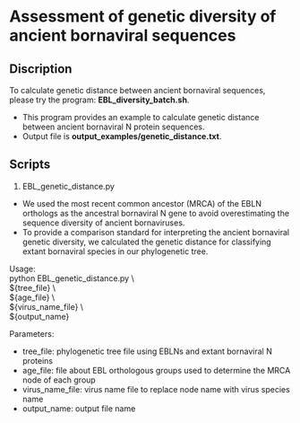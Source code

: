 # Assessment of genetic diversity of ancient bornaviral sequences   

## Discription  
To calculate genetic distance between ancient bornaviral sequences, please try the program: **EBL_diversity_batch.sh**.  

- This program provides an example to calculate genetic distance between ancient bornaviral N protein sequences.  
- Output file is **output_examples/genetic_distance.txt**.  

## Scripts  
1. EBL_genetic_distance.py  
- We used the most recent common ancestor (MRCA) of the EBLN orthologs as the ancestral bornaviral N gene to avoid overestimating the sequence diversity of ancient bornaviruses.  
- To provide a comparison standard for interpreting the ancient bornaviral genetic diversity, we calculated the genetic distance for classifying extant bornaviral species in our phylogenetic tree.  

Usage:  
python EBL_genetic_distance.py \  
	${tree_file} \  
	${age_file} \  
	${virus_name_file} \  
	${output_name}  

Parameters:  
- tree_file: phylogenetic tree file using EBLNs and extant bornaviral N proteins  
- age_file: file about EBL orthologous groups used to determine the MRCA node of each group  
- virus_name_file: virus name file to replace node name with virus species name  
- output_name: output file name  